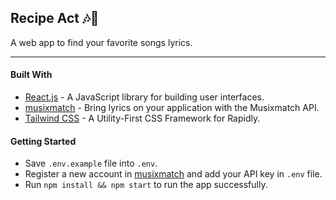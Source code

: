 ## Recipe Act 🎶📜
A web app to find your favorite songs lyrics.

***

#### Built With

- [React.js](https://reactjs.org/) - A JavaScript library for building user interfaces.
- [musixmatch](https://developer.musixmatch.com/) - Bring lyrics on your application with the Musixmatch API.
- [Tailwind CSS](https://tailwindcss.com/) - A Utility-First CSS Framework for Rapidly.


#### Getting Started

- Save `.env.example` file into `.env`.
- Register a new account in [musixmatch](https://developer.musixmatch.com/) and add your API key in `.env` file.
- Run `npm install && npm start` to run the app successfully.